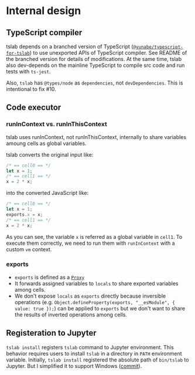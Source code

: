 # Internal design

## TypeScript compiler

tslab depends on a branched version of TypeScript ([`@yunabe/typescript-for-tslab`](https://www.npmjs.com/package/@yunabe/typescript-for-tslab)) to use unexported APIs of TypeScript compiler.
See README of the branched version for details of modifications.
At the same time, tslab also dev-depends on the mainline TypeScript to compile src code and run tests with `ts-jest`.

Also, `tslab` has `@types/node` as `dependencies`, not `devDependencies`. This is intentional to fix #10.

## Code executor

### runInContext vs. runInThisContext

tslab uses runInContext, not runInThisContext, internally to share variables amoung cells as global variables.

tslab converts the original input like:

```ts
/* == cell0 == */
let x = 1;
/* == cell1 == */
x = 2 * x;
```

into the converted JavaScript like:

```ts
/* == cell0 == */
let x = 1;
exports.x = x;
/* == cell1 == */
x = 2 * x;
```

As you can see, the variable `x` is referred as a global variable in `cell1`.
To execute them correctly, we need to run them with `runInContext` with a custom `vm` context.

### exports

- `exports` is defined as a [`Proxy`](https://developer.mozilla.org/en/docs/Web/JavaScript/Reference/Global_Objects/Proxy)
- It forwards assigned variables to `locals` to share exported variables among cells.
- We don't expose `locals` as `exports` directly because inversible operations (e.g. `Object.defineProperty(exports, "__esModule", { value: true });`) can be applied to `exports` but we don't want to share the results of inverted operations among cells.

## Registeration to Jupyter

`tslab install` registers `tslab` command to Jupyter environment.
This behavior requires users to install `tslab` in a directory in `PATH` environment variable.
Initially, `tslab install` registered the absolute path of `bin/tslab` to Jupyter.
But I simplified it to support Windows ([commit](https://github.com/yunabe/tslab/commit/3e829add5e9b54a6414a5102ab33731872468492)).
